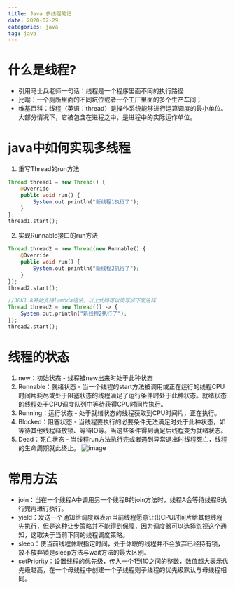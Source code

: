 ```yaml
---
title: Java 多线程笔记
date: 2020-02-29
categories: java
tag: java
---
```


# 什么是线程?
- 引用马士兵老师一句话：线程是一个程序里面不同的执行路径
- 比喻：一个厕所里面的不同坑位或者一个工厂里面的多个生产车间；
- 维基百科：线程（英语：thread）是操作系统能够进行运算调度的最小单位。大部分情况下，它被包含在进程之中，是进程中的实际运作单位。

# java中如何实现多线程
1. 重写Thread的run方法

``` php
Thread thread1 = new Thread() {
    @Override
    public void run() {
        System.out.println("新线程1执行了");
    }
};
thread1.start();
```

2. 实现Runnable接口的run方法

``` php
Thread thread2 = new Thread(new Runnable() {
    @Override
    public void run() {
        System.out.println("新线程2执行了");
    }
});
thread2.start();

//JDK1.8开始支持lambda语法，以上代码可以简写成下面这样
Thread thread2 = new Thread(() -> {
    System.out.println("新线程2执行了");
});
thread2.start();

```

# 线程的状态
1. new：初始状态 - 线程被new出来时处于此种状态
2. Runnable：就绪状态 - 当一个线程的start方法被调用或正在运行的线程CPU时间片耗尽或处于阻塞状态的线程满足了运行条件时处于此种状态。就绪状态的线程处于CPU调度队列中等待获得CPU时间片执行。
3. Running：运行状态 - 处于就绪状态的线程获取到CPU时间片，正在执行。
4. Blocked：阻塞状态 - 当线程要执行的必要条件无法满足时处于此种状态，如等待其他线程释放锁、等待IO等。当这些条件得到满足后线程变为就绪状态。
5. Dead：死亡状态 - 当线程run方法执行完或者遇到异常退出时线程死亡，线程的生命周期就此终止。
![image](http://daijunooo-img.test.upcdn.net/blog/thread.jpg)

# 常用方法
- join：当在一个线程A中调用另一个线程B的join方法时，线程A会等待线程B执行完再进行执行。
- yield：发送一个通知给调度器表示当前线程愿意让出CPU时间片给其他线程先执行，但是这种让步策略并不能得到保障，因为调度器可以选择忽视这个通知，这取决于当前下同的线程调度策略。
- sleep：使当前线程休眠指定时间，处于休眠的线程并不会放弃已经持有锁，放不放弃锁是sleep方法与wait方法的最大区别。
- setPriority：设置线程的优先级，传入一个1到10之间的整数，数值越大表示优先级越高，在一个母线程中创建一个子线程则子线程的优先级默认与母线程相同。


